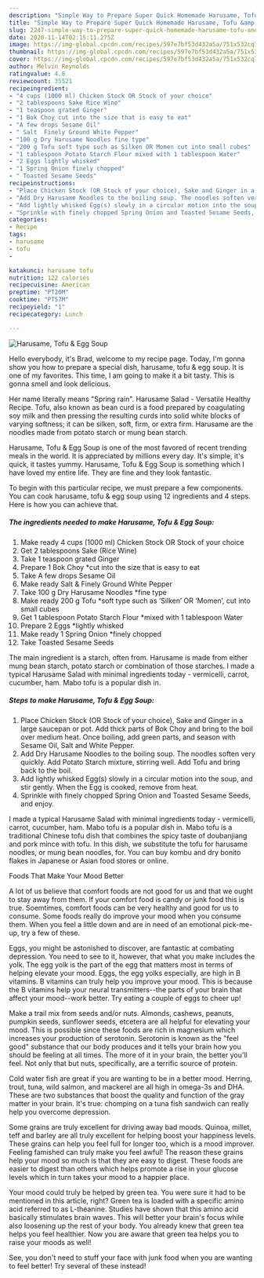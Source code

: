 ```yaml
---
description: "Simple Way to Prepare Super Quick Homemade Harusame, Tofu &amp;amp; Egg Soup"
title: "Simple Way to Prepare Super Quick Homemade Harusame, Tofu &amp;amp; Egg Soup"
slug: 2247-simple-way-to-prepare-super-quick-homemade-harusame-tofu-and-amp-egg-soup
date: 2020-11-14T02:15:11.275Z
image: https://img-global.cpcdn.com/recipes/597e7bf53d432a5a/751x532cq70/harusame-tofu-egg-soup-recipe-main-photo.jpg
thumbnail: https://img-global.cpcdn.com/recipes/597e7bf53d432a5a/751x532cq70/harusame-tofu-egg-soup-recipe-main-photo.jpg
cover: https://img-global.cpcdn.com/recipes/597e7bf53d432a5a/751x532cq70/harusame-tofu-egg-soup-recipe-main-photo.jpg
author: Melvin Reynolds
ratingvalue: 4.8
reviewcount: 35521
recipeingredient:
- "4 cups (1000 ml) Chicken Stock OR Stock of your choice"
- "2 tablespoons Sake Rice Wine"
- "1 teaspoon grated Ginger"
- "1 Bok Choy cut into the size that is easy to eat"
- "A few drops Sesame Oil"
- " Salt  Finely Ground White Pepper"
- "100 g Dry Harusame Noodles fine type"
- "200 g Tofu soft type such as Silken OR Momen cut into small cubes"
- "1 tablespoon Potato Starch Flour mixed with 1 tablespoon Water"
- "2 Eggs lightly whisked"
- "1 Spring Onion finely chopped"
- " Toasted Sesame Seeds"
recipeinstructions:
- "Place Chicken Stock (OR Stock of your choice), Sake and Ginger in a large saucepan or pot. Add thick parts of Bok Choy and bring to the boil over medium heat. Once boiling, add green parts, and season with Sesame Oil, Salt and White Pepper."
- "Add Dry Harusame Noodles to the boiling soup. The noodles soften very quickly. Add Potato Starch mixture, stirring well. Add Tofu and bring back to the boil."
- "Add lightly whisked Egg(s) slowly in a circular motion into the soup, and stir gently. When the Egg is cooked, remove from heat."
- "Sprinkle with finely chopped Spring Onion and Toasted Sesame Seeds, and enjoy."
categories:
- Recipe
tags:
- harusame
- tofu
- 

katakunci: harusame tofu  
nutrition: 122 calories
recipecuisine: American
preptime: "PT20M"
cooktime: "PT57M"
recipeyield: "1"
recipecategory: Lunch

---
```



![Harusame, Tofu &amp; Egg Soup](https://img-global.cpcdn.com/recipes/597e7bf53d432a5a/751x532cq70/harusame-tofu-egg-soup-recipe-main-photo.jpg)

Hello everybody, it's Brad, welcome to my recipe page. Today, I'm gonna show you how to prepare a special dish, harusame, tofu &amp; egg soup. It is one of my favorites. This time, I am going to make it a bit tasty. This is gonna smell and look delicious.

Her name literally means &#34;Spring rain&#34;. Harusame Salad - Versatile Healthy Recipe. Tofu, also known as bean curd is a food prepared by coagulating soy milk and then pressing the resulting curds into solid white blocks of varying softness; it can be silken, soft, firm, or extra firm. Harusame are the noodles made from potato starch or mung bean starch.

Harusame, Tofu &amp; Egg Soup is one of the most favored of recent trending meals in the world. It is appreciated by millions every day. It's simple, it's quick, it tastes yummy. Harusame, Tofu &amp; Egg Soup is something which I have loved my entire life. They are fine and they look fantastic.


To begin with this particular recipe, we must prepare a few components. You can cook harusame, tofu &amp; egg soup using 12 ingredients and 4 steps. Here is how you can achieve that.

<!--inarticleads1-->

##### The ingredients needed to make Harusame, Tofu &amp; Egg Soup:

1. Make ready 4 cups (1000 ml) Chicken Stock OR Stock of your choice
1. Get 2 tablespoons Sake (Rice Wine)
1. Take 1 teaspoon grated Ginger
1. Prepare 1 Bok Choy *cut into the size that is easy to eat
1. Take A few drops Sesame Oil
1. Make ready  Salt &amp; Finely Ground White Pepper
1. Take 100 g Dry Harusame Noodles *fine type
1. Make ready 200 g Tofu *soft type such as ‘Silken’ OR ‘Momen’, cut into small cubes
1. Get 1 tablespoon Potato Starch Flour *mixed with 1 tablespoon Water
1. Prepare 2 Eggs *lightly whisked
1. Make ready 1 Spring Onion *finely chopped
1. Take  Toasted Sesame Seeds


The main ingredient is a starch, often from. Harusame is made from either mung bean starch, potato starch or combination of those starches. I made a typical Harusame Salad with minimal ingredients today - vermicelli, carrot, cucumber, ham. Mabo tofu is a popular dish in. 

<!--inarticleads2-->

##### Steps to make Harusame, Tofu &amp; Egg Soup:

1. Place Chicken Stock (OR Stock of your choice), Sake and Ginger in a large saucepan or pot. Add thick parts of Bok Choy and bring to the boil over medium heat. Once boiling, add green parts, and season with Sesame Oil, Salt and White Pepper.
1. Add Dry Harusame Noodles to the boiling soup. The noodles soften very quickly. Add Potato Starch mixture, stirring well. Add Tofu and bring back to the boil.
1. Add lightly whisked Egg(s) slowly in a circular motion into the soup, and stir gently. When the Egg is cooked, remove from heat.
1. Sprinkle with finely chopped Spring Onion and Toasted Sesame Seeds, and enjoy.


I made a typical Harusame Salad with minimal ingredients today - vermicelli, carrot, cucumber, ham. Mabo tofu is a popular dish in. Mabo tofu is a traditional Chinese tofu dish that combines the spicy taste of doubanjiang and pork mince with tofu. In this dish, we substitute the tofu for harusame noodles, or mung bean noodles, for. You can buy kombu and dry bonito flakes in Japanese or Asian food stores or online. 

Foods That Make Your Mood Better


A lot of us believe that comfort foods are not good for us and that we ought to stay away from them. If your comfort food is candy or junk food this is true. Soemtimes, comfort foods can be very healthy and good for us to consume. Some foods really do improve your mood when you consume them. When you feel a little down and are in need of an emotional pick-me-up, try a few of these.

Eggs, you might be astonished to discover, are fantastic at combating depression. You need to see to it, however, that what you make includes the yolk. The egg yolk is the part of the egg that matters most in terms of helping elevate your mood. Eggs, the egg yolks especially, are high in B vitamins. B vitamins can truly help you improve your mood. This is because the B vitamins help your neural transmitters--the parts of your brain that affect your mood--work better. Try eating a couple of eggs to cheer up!

Make a trail mix from seeds and/or nuts. Almonds, cashews, peanuts, pumpkin seeds, sunflower seeds, etcetera are all helpful for elevating your mood. This is possible since these foods are rich in magnesium which increases your production of serotonin. Serotonin is known as the "feel good" substance that our body produces and it tells your brain how you should be feeling at all times. The more of it in your brain, the better you'll feel. Not only that but nuts, specifically, are a terrific source of protein.

Cold water fish are great if you are wanting to be in a better mood. Herring, trout, tuna, wild salmon, and mackerel are all high in omega-3s and DHA. These are two substances that boost the quality and function of the gray matter in your brain. It's true: chomping on a tuna fish sandwich can really help you overcome depression. 

Some grains are truly excellent for driving away bad moods. Quinoa, millet, teff and barley are all truly excellent for helping boost your happiness levels. These grains can help you feel full for longer too, which is a mood improver. Feeling famished can truly make you feel awful! The reason these grains help your mood so much is that they are easy to digest. These foods are easier to digest than others which helps promote a rise in your glucose levels which in turn takes your mood to a happier place.

Your mood could truly be helped by green tea. You were sure it had to be mentioned in this article, right? Green tea is loaded with a specific amino acid referred to as L-theanine. Studies have shown that this amino acid basically stimulates brain waves. This will better your brain's focus while also loosening up the rest of your body. You already knew that green tea helps you feel healthier. Now you are aware that green tea helps you to raise your moods as well!

See, you don't need to stuff your face with junk food when you are wanting to feel better! Try several of these instead!

